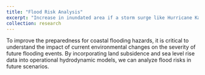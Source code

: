 ```yaml
---
title: "Flood Risk Analysis"
excerpt: "Increase in inundated area if a storm surge like Hurricane Katrina were to hit New Orleans again in 2100. <br/><img src='/research-figure-3.png'>"
collection: research
---
```


To improve the preparedness for coastal flooding hazards, it is critical to understand the impact of current environmental changes on the severity of future flooding events. By incorporating land subsidence and sea level rise data into operational hydrodynamic models, we can analyze flood risks in future scenarios.
